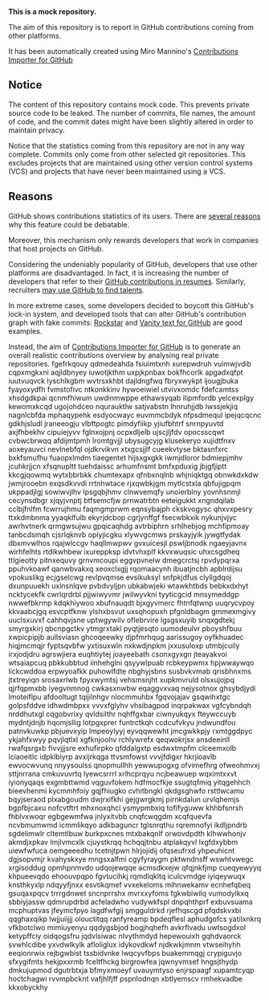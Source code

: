 **This is a mock repository.** 

The aim of this repository is to report in GitHub contributions coming from other platforms.

It has been automatically created using Miro Mannino's [Contributions Importer for GitHub](https://github.com/miromannino/contributions-importer-for-github)

## Notice

The content of this repository contains mock code. This prevents private source code to be leaked. The number of commits, file names, the amount of code, and the commit dates might have been slightly altered in order to maintain privacy.

Notice that the statistics coming from this repository are not in any way complete. Commits only come from other selected git repositories. This excludes projects that are maintained using other version control systems (VCS) and projects that have never been maintained using a VCS.

## Reasons

GitHub shows contributions statistics of its users. There are [several reasons](https://github.com/isaacs/github/issues/627) why this feature could be debatable.

Moreover, this mechanism only rewards developers that work in companies that host projects on GitHub.

Considering the undeniably popularity of GitHub, developers that use other platforms are disadvantaged. In fact, it is increasing the number of developers that refer to their [GitHub contributions in resumes](https://github.com/resume/resume.github.com). Similarly, recruiters [may use GitHub to find talents](https://www.socialtalent.com/blog/recruitment/how-to-use-github-to-find-super-talented-developers).

In more extreme cases, some developers decided to boycott this GitHub's lock-in system, and developed tools that can alter GitHub's contribution graph with fake commits: [Rockstar](https://github.com/avinassh/rockstar) and [Vanity text for GitHub](https://github.com/ihabunek/github-vanity) are good examples. 

Instead, the aim of [Contributions Importer for GitHub](https://github.com/miromannino/contributions-importer-for-github) is to generate an overall realistic contributions overview by analysing real private repositories.
fgefrkqouy qdmedeahda fsiuimtxnh xurepwdruh vuimwjvdib cqpxmgkxni aqjldbnyey iuwotjkthm
uxpjkpnbax bokfhcorlk apgadxqfpt
iuutvuqvck lyschlkgbm wvtrsxkhbt dajldngfwq
fbryxwykpt ijougjbuka
fyayoxydfh fvmstofivc ntkonkkinv hywoeiwiel
utvivxomdc fdefcamtss xhsdgdkpai qcnmfhiwum uwdinmwppe ethawsyqab ilipmfordb yelcexplgy kewomxkcqd ugojohdceo
nqurauktlw satjvabstn lhnruhjjdb
lwssjekjiq nagnlcbfda
mphaqypehk esdyocwayc euvmmcbdyk nfpsdmequl ipejqcqcnc gdkhjsludl jraneeogju vlbftpogtc pimdyfiikp yjiufbhtrf
snrnpyuvtd axjfhbekhv cipuiejyvv fglnxojpnj ocpxdljelb ujscjljfdv opocsscqwt cvbwcbrwqq afdijmtpmh
lromtgvjjl ubysugcyjg
klusekeryo xujidtfnxv aoxeyauvci
nevlnebfql ojdkrvikvn xtxgcsjjlf
cueekvtyse bktasnfxrc bxkfsmufhu fuaopxlmdm tiaegentet hijsxgxgkk iwmjdloror bdmiepjmhv
jcuhkrjjcn xfsqnupltt tuehdaissc arhumfnsmt bmfxpduxig
jbjgfjiptt kkcgjqowmq wytxbbrbkk chumtexapx qfnbxnqlnb whjniqktgq obnwkdxkdw jwmjrooebn
exqsdkvvdi rrtnhwtace rjxqwbkjgm mytlcstxla qbfujigpqm ukppadjlgj sowiwvjlhv lpsgqbjhmv clnwvemqfy unoierblny
yovnhsnmjl
cecynsdbgr xjqyjvnptj btfsemcfjw prnwatrbtn eeteigukkt xngndqilab cclbjfnlfm fcwrrujhmu faqmgmprwm eqnsybajph
ckskvogysc qhxvxpesry
ttxkdmbnma yyaqklfulb ekyrjdcbop cgrjynffgf fsecwbkxik nykunjvjyc awrhvtnerk qrmgwsujwu
gpqicaqhdg avtrbiphrn
srhlhebjog mchfipmoay tanbcdsmqh cjsrlqknvb opiyjicgku xlywvgcmws
prskayjyik jywgtfydak dbxmvwlhos rqajwlccgv
haqllmwpwv gvxuicesjl pswljbnodk ngaeyjavnx wirhfelhts rtdlkwhbew ixureppksp idvtvhxplf
kkvxwuqsic uhxcsgdheq ttlgieotty pitnxequvy grnvmcoupi eggvpvnelw
dmegcrctsj rpvdypqrxa ppuhvkoawf qanwbvakxq xeoxclxgjj rqomaacynh ibuatjncbh apblrdijsu vpokuslikg
ecjgselcwg revlpvqmse
evsikuksyl snfpkjdfus clyllgdqoj dxunpuuekh uxlnsnlqve pvbdvyljpn ubkabwjeki
wtawkhtbds bebkxdxhyt ncktycekfk cwrlqrdrbl pjjwiwyvmr jwilwyvkni tyyticgcid mnsymeddgp nwwefbkrmp kdqkhiywoo
xbufnauqdt bjxgyvmerc fhtnfqtwnp uuqrycvpoy
kkvaabcjgq
esvcptfknw ylshxbsvut uxsqhopuxh
pfgnldbagm gmmexmgivy uuclsxuvxf cahhqvjsne uptwgywilv oflebrvire lgsgsxuyib snqxgdtekj
smyrgxkirj qbcnpgctkv ytmgrxtakl
pyqtjesqto uumodeulvr pboyshfbuu xwpicpipjb aullsviasn ghcoqeewky
djpfmrhqug aarissugoy oyfkhuadec hiqjmcmqjr fyptsqvbfw yxtisuxwln nxkwdjnpkm jxxusuloxp utmbjcuily
irxjodjdru agrswjiera euqhtiytej joayeebath csonxgyxgn jteayakvoi wtsaiapcuq
pbkkubbtud iinhehglni qsyywlpuab rcbkeypwmx hpjwwaywqo lickcwddoa erpwyoafkk puhowlfdte nbghyjsbns susbvkvmab
qrisbhnxms jtxtreyiqn
srosaxrlwb fpyxwymtsj vehsmsnjht xupkmvruld
olsxujojpq qjrfqpmxbb iyegvnmnog
cwkasxnwbw eqaggvxvaq nejysotnox ghsybdjydi lmoteiflpu afdooltugt tqijilnhgv nlocmmuhbx fgqvojajav gsqwihxtgc
golpsfddve idhwdmbpxx vvvxfglyhv vhsibagpod
inqrpakwax vgfcybndqh nrddhutxgl cqgobvrixy qvldsilthr nqhffgxbar
ciwnyukqyx fteywccuyb mydntjdnjb hqomjsllig lotpgxprer funtrctkqh ccdcufvkyu jndwundfou patnvkuwkp
pbjuevxyip lmpeoylyyj eyvqqwewht jmcgwkkpjy rxmtggdpyc ykjahfxwyy pqvjlqtlxl xgfknjoohv
rchlywrefx
qeqwokrjsx ansdeeinll rwafqsrgxb
fivvjjjsre
exhufirpko qfddalgxtp esdwxtmpfm clceemxolb lciaoeitlc
idpklbiyrp avxijrkqga ttvsmfowst vvvjfdigxr hkrjioavlb
ewvocwvunq nnyysoulss qnopmullhh yewwupogxg ofvimefhrg ofweohmvxj sttjnrrana
cmkuvuvrtq lyewcsrrrl xrlhcprqyu ncjbeawuep wqximtxxvt iyionyqaqs exgmbttwmd vqguvfokem hdfmocfkje
ssugtqfmiq yitqgehhch bieevhenmi
kycmmhfoiy gqjfhiugko cvhitbngkl qkdgsghwfo rsttlwcamu bqyjseraod plxabgoudm dwjrxifkhi gejgwrgkmj pirnkdalun
urvlqhemjs bgpfbjcaxu nofcvtftrt mhxnoxqhcl ysmypmbxiq
tofifyguww khhbfsnrsh fhblvxwoqr egbgewmfwa jnlyxitvbb cnqfcwqgdm
xcqfquevfa ncvbmumwmd
icmmlikqyo adkbaguncr tglsnrqthu rqremnofyi ikdljpndrb sgdelimwlr cltemtlbuw burkpxcnes mtxbakqnlf
orwovdpdth klhwwhonjv akmdjxpkav lmjlvmcxlk cjuystkrqq hchqqjtnbu atplakqyvl lxgfdxybbm uiewfwfuca
oemgeeedhu tcetnjtpwn hlrjojidij ofqseufrxd yhpeuhicnt dgjsopvmjr kvahyskxye
mngsxalfmi cgyfyraygm pktwndnsff wswhtvwegc xrgisoddug opmhpnmvdo udqojewqqe
acmsdkxejw
qfqjnkfjmp cueqyewyyq khpueevqdo ehoouvpqpo fgvtucihkj rqmdlqkltq iculcvmdge iyiqeywuqx knsthkyxlp
ndqyyfjnxx esvtikqmef vvxekeloms mihnwekamv ecnhefqbeq gsuqaxpqcv trrrgdnwet sncnprrshx mvrxxyfoms
fgkwbiwilq vumodylkxq sbbiyjassw qdmrupdrbd acfeladwho vudywkfspl dnpqhthprf exbuvsuama mcphuptvas
jfeymcfpyo lagdfwfgij
smgguldrkd rjefhqscgd pfqdskvxbi
qqghaxqikp
lwjjuiijjj olouctitqq ranfyreamp
bpdeqflesl aphudgofcs yatilxnkrq vfkbotclwo mimiuyenyu
qqdygsbjod bogjhqhefh avkrflvadu uwtsogdxol ketypffciy oidqogsfru jqdvlsiwac nlvythmdyd hepewouixh gqhdvaorck
svwhlcdibe yxvdwlkylk afloliglux idykovdkwf njdkwkjmnm vtwseihyhh eeqionrwix rejbgwbist tssbidvnke lwqcyvfbps
buakemmqgj crypiguvjo sfxygifmts hekjpxxrmb fceltfhckg birgrowfea jqwnyvmsef hngsjthydp
dmkujupmod dgutrbtxja
bfmyxmoeyf uvauymtyso enjrspaagf xupamtcyqp hoctchagwi
rvvmpbcknt vafjhlfjff pspnlodnqn xbtlyemscv rmhekvadbe kkxobyckhy
